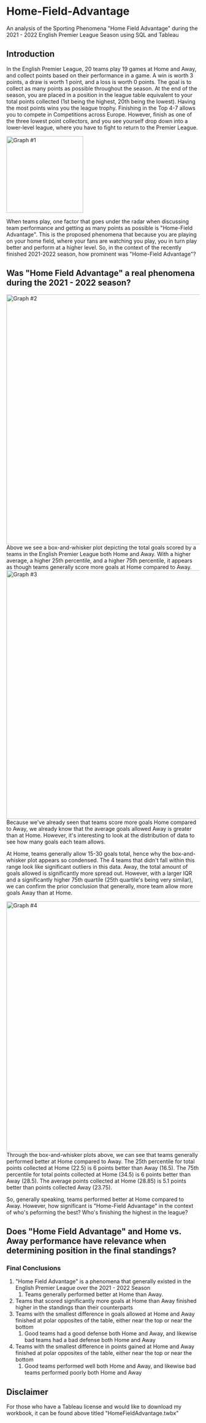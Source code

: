 # Home-Field-Advantage
An analysis of the Sporting Phenomena "Home Field Advantage" during the 2021 - 2022 English Premier League Season using SQL and Tableau
## Introduction 
In the English Premier League, 20 teams play 19 games at Home and Away, and collect points based on their performance in a game. A win is worth 3 points, a draw is 
worth 1 point, and a loss is worth 0 points. The goal is to collect as many points as possible throughout the season. At the end of the season, you are placed in a 
position  in the league table equivalent to your total points collected (1st being the highest, 20th being the lowest). Having the most points wins you the league 
trophy. Finishing in the Top 4-7 allows you to compete in Competitions across Europe. However, finish as one of the three lowest point collectors, and you see 
yourself drop down into a lower-level league, where you have to fight to return to the Premier League.

<img width="200" alt="Graph #1" src="https://user-images.githubusercontent.com/73618269/178385216-57a3e6d1-e285-4ecb-9485-adf5f10ed5cc.png">

When teams play, one factor that goes under the radar when discussing team performance and getting as many points as possible is "Home-Field Advantage". This is the 
proposed phenomena that because you are playing on your home field, where your fans are watching you play, you in turn play better and perform at a higher level. 
So, in the context of the recently finished 2021-2022 season, how prominent was "Home-Field Advantage"?

## Was "Home Field Advantage" a real phenomena during the 2021 - 2022 season?
<img width="652" alt="Graph #2" src="https://user-images.githubusercontent.com/73618269/178386146-f57fedaf-a19e-45e9-bfa3-71ce6ab6e615.png">
Above we see a box-and-whisker plot depicting the total goals scored by a teams in the English Premier League both Home and Away. With a higher average, a higher 
25th 
percentile, and a higher 75th percentile, it appears as though teams generally score more goals at Home compared to Away.

<img width="649" alt="Graph #3" src="https://user-images.githubusercontent.com/73618269/178386143-e830934d-df88-49cf-99f9-fe0a5a85560f.png">
Because we've already seen that teams score more goals Home compared to Away, we already know that the average goals allowed Away is greater than at Home. However, 
it's interesting to look at the distribution of data to see how many goals each team allows.

At Home, teams generally allow 15-30 goals total, hence why the box-and-whisker plot appears so condensed. The 4 teams that didn't fall within this range look like 
significant outliers in this data. Away, the total amount of goals allowed is significantly more spread out. However, with a larger IQR and a significantly higher 
75th quartile (25th quartile's being very similar), we can confirm the prior conclusion that generally, more team allow more goals Away than at Home. 

<img width="653" alt="Graph #4" src="https://user-images.githubusercontent.com/73618269/178386895-e9a58fb9-7e3b-4e93-a932-1fd281fe3da8.png">
Through the box-and-whisker plots above, we can see that teams generally performed better at Home compared to Away. The 25th percentile for total points collected 
at Home (22.5) is 6 points better than Away (16.5). The 75th percentile for total points collected at Home (34.5) is 6 points better than Away (28.5). The average 
points collected at Home (28.85) is 5.1 points better than points collected Away (23.75). 

So, generally speaking, teams performed better at Home compared to Away. However, how significant is "Home-Field Advantage" in the context of who's peforming the 
best? Who's finishing the highest in the league?

## Does "Home Field Advantage" and Home vs. Away performance have relevance when determining position in the final standings? 


### Final Conclusions
1. "Home Field Advantage" is a phenomena that generally existed in the English Premier League over the 2021 - 2022 Season
    1. Teams generally performed better at Home than Away.
2. Teams that scored significantly more goals at Home than Away finished higher in the standings than their counterparts
3. Teams with the smallest difference in goals allowed at Home and Away finished at polar opposites of the table, either near the top or near the bottom
    1. Good teams had a good defense both Home and Away, and likewise bad teams had a bad defense both Home and Away
4. Teams with the smallest difference in points gained at Home and Away finished at polar opposites of the table, either near the top or near the bottom
    1. Good teams performed well both Home and Away, and likewise bad teams performed poorly both Home and Away

## Disclaimer
For those who have a Tableau license and would like to download my workbook, it can be found above titled "HomeFieldAdvantage.twbx"
